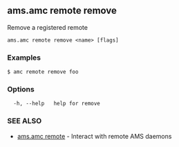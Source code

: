 ## ams.amc remote remove

Remove a registered remote

```
ams.amc remote remove <name> [flags]
```

### Examples

```
$ amc remote remove foo
```

### Options

```
  -h, --help   help for remove
```

### SEE ALSO

* [ams.amc remote](ams.amc_remote.md)	 - Interact with remote AMS daemons

